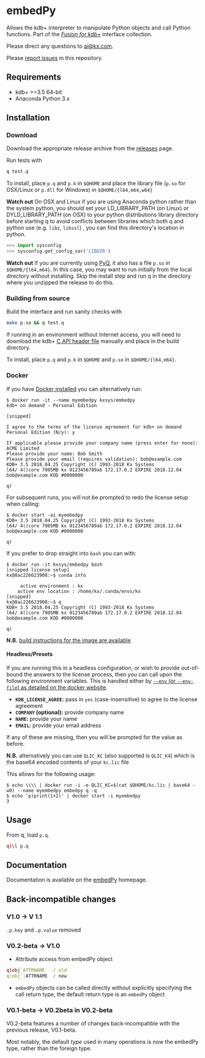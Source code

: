 # embedPy


Allows the kdb+ interpreter to manipulate Python objects and call Python functions.
Part of the [_Fusion for kdb+_](http://code.kx.com/q/interfaces/fusion/) interface collection.

Please direct any questions to ai@kx.com.

Please [report issues](https://github.com/KxSystems/embedpy/issues) in this repository.


## Requirements

- kdb+ >=3.5 64-bit
- Anaconda Python 3.x

## Installation
### Download

Download the appropriate release archive from the [releases](../../releases/latest) page.

Run tests with
```bash
q test.q
```

To install, place `p.q` and `p.k` in `$QHOME` and place the library file (`p.so` for OSX/Linux or `p.dll` for Windows)  in `$QHOME/{l64,m64,w64}`

**Watch out** On OSX and Linux if you are using Anaconda python rather than the system python, you should set your LD_LIBRARY_PATH (on Linux) or DYLD_LIBRARY_PATH (on OSX) to your python distributions library directory before starting q to avoid conflicts between libraries which both q and python use (e.g. `libz`, `libssl`) , you can find this directory's location in python.

```python
>>> import sysconfig
>>> sysconfig.get_config_var('LIBDIR')
```



**Watch out** If you are currently using [PyQ](https://code.kx.com/q/interfaces/pyq/), it also has a file `p.so` in `$QHOME/{l64,m64}`. In this case, you may want to run initially from the local directory without installing. Skip the install step and run q in the directory where you unzipped the release to do this.

### Building from source

Build the interface and run sanity checks with

```bash
make p.so && q test.q
```
If running in an environment without Internet access, you will need to download the kdb+ [C API header file](https://raw.githubusercontent.com/KxSystems/kdb/master/c/c/k.h) manually and place in the build directory.

To install, place `p.q` and `p.k` in `$QHOME` and `p.so` in `$QHOME/{l64,m64}`.

### Docker

If you have [Docker installed](https://www.docker.com/community-edition) you can alternatively run:

    $ docker run -it --name myembedpy kxsys/embedpy
    kdb+ on demand - Personal Edition
    
    [snipped]
    
    I agree to the terms of the license agreement for kdb+ on demand Personal Edition (N/y): y
    
    If applicable please provide your company name (press enter for none): ACME Limited
    Please provide your name: Bob Smith
    Please provide your email (requires validation): bob@example.com
    KDB+ 3.5 2018.04.25 Copyright (C) 1993-2018 Kx Systems
    l64/ 4()core 7905MB kx 0123456789ab 172.17.0.2 EXPIRE 2018.12.04 bob@example.com KOD #0000000
    
    q)

For subsequent runs, you will not be prompted to redo the license setup when calling:

    $ docker start -ai myembedpy
    KDB+ 3.5 2018.04.25 Copyright (C) 1993-2018 Kx Systems
    l64/ 4()core 7905MB kx 0123456789ab 172.17.0.2 EXPIRE 2018.12.04 bob@example.com KOD #0000000
    
    q)

If you prefer to drop straight into `bash` you can with:

    $ docker run -it kxsys/embedpy bash
    [snipped license setup]
    kx@8ac226623908:~$ conda info
    
         active environment : kx
        active env location : /home/kx/.conda/envs/kx
    [snipped]
    kx@8ac226623908:~$ q
    KDB+ 3.5 2018.04.25 Copyright (C) 1993-2018 Kx Systems
    l64/ 4()core 7905MB kx 0123456789ab 172.17.0.2 EXPIRE 2018.12.04 bob@example.com KOD #0000000
    
    q)

**N.B.** [build instructions for the image are available](docker/README.md)

#### Headless/Presets

If you are running this in a headless configuration, or wish to provide out-of-bound the answers to the license process, then you can call upon the following environment variables.  This is handled either by [`--env` (or `--env-file`) as detailed on the docker website](https://docs.docker.com/engine/reference/commandline/run/#set-environment-variables--e---env---env-file).

 * **`KDB_LICENSE_AGREE`:** pass in `yes` (case-insensitive) to agree to the license agreement
 * **`COMPANY` (optional):** provide company name
 * **`NAME`:** provide your name
 * **`EMAIL`:** provide your email address

If any of these are missing, then you will be prompted for the value as before.

**N.B.** alternatively you can use `QLIC_KC` (also supported is `QLIC_K4`) which is the base64 encoded contents of your `kc.lic` file

This allows for the following usage:

    $ echo \\\\ | docker run -i -e QLIC_KC=$(cat $QHOME/kc.lic | base64 -w0) --name myembedpy embedpy q -q
    $ echo 'p)print(1+2)' | docker start -i myembedpy
    3

## Usage

From q, load `p.q`.
```q
q)\l p.q
```


## Documentation

Documentation is available on the [embedPy](https://code.kx.com/q/ml/embedpy/) homepage.


## Back-incompatible changes
### V1.0 -> V 1.1
`.p.key` and `.p.value` removed

### V0.2-beta -> V1.0

- Attribute access from embedPy object

```q
q)obj`ATTRNAME   / old
q)obj`:ATTRNAME  / new
```

- `embedPy` objects can be called directly without explicitly specifying the call return type, the default return type is an `embedPy` object


### V0.1-beta -> V0.2beta in V0.2-beta

V0.2-beta features a number of changes back-incompatible with the previous release, V0.1-beta.

Most notably, the default _type_ used in many operations is now the embedPy type, rather than the foreign type. <!-- Differences between these types (and the associated APIs) are set out below. -->
